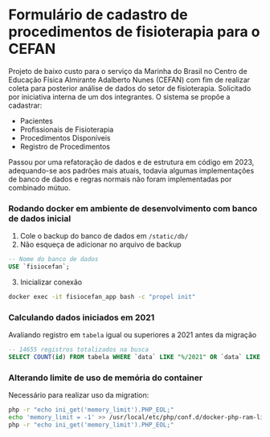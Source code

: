 # Formulário de cadastro de procedimentos de fisioterapia para o CEFAN

Projeto de baixo custo para o serviço da Marinha do Brasil no Centro de Educação Física Almirante Adalberto Nunes (CEFAN) com fim de realizar coleta para posterior análise de dados do setor de fisioterapia. Solicitado por iniciativa interna de um dos integrantes. O sistema se propõe a cadastrar:

- Pacientes
- Profissionais de Fisioterapia
- Procedimentos Disponíveis
- Registro de Procedimentos

Passou por uma refatoração de dados e de estrutura em código em 2023, adequando-se aos padrões mais atuais, todavia algumas implementações de banco de dados e regras normais não foram implementadas por combinado mútuo.

### Rodando docker em ambiente de desenvolvimento com banco de dados inicial

1. Cole o backup do banco de dados em `/static/db/`
2. Não esqueça de adicionar no arquivo de backup 

```sql
-- Nome do banco de dados
USE `fisiocefan`;
```

3. Inicializar conexão

```sh
docker exec -it fisiocefan_app bash -c "propel init"
```

### Calculando dados iniciados em 2021

Avaliando registro em `tabela` igual ou superiores a 2021 antes da migração

```sql
-- 14655 registros totalizados na busca
SELECT COUNT(id) FROM tabela WHERE `data` LIKE "%/2021" OR `data` LIKE "%/2022";
```

### Alterando limite de uso de memória do container

Necessário para realizar uso da migration:

```sh
php -r "echo ini_get('memory_limit').PHP_EOL;"
echo 'memory_limit = -1' >> /usr/local/etc/php/conf.d/docker-php-ram-limit.ini
php -r "echo ini_get('memory_limit').PHP_EOL;"
```